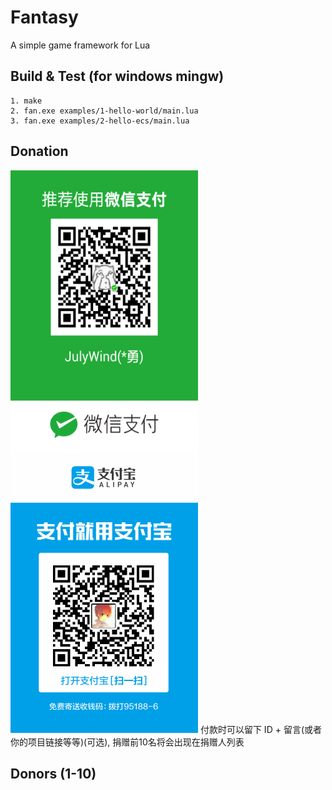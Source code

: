 # Fantasy
A simple game framework for Lua


## Build & Test (for windows mingw)
```
1. make
2. fan.exe examples/1-hello-world/main.lua
3. fan.exe examples/2-hello-ecs/main.lua
```

## Donation
<img src="https://raw.githubusercontent.com/HYbutterfly/Fantasy-scorpio-donation/master/wechatpay.png" align="left" height="450" width="300">
<img src="https://raw.githubusercontent.com/HYbutterfly/Fantasy-scorpio-donation/master/alipay.jpg" height="450" width="300">
<label>付款时可以留下 ID + 留言(或者你的项目链接等等)(可选), 捐赠前10名将会出现在捐赠人列表</label>
<br>

## Donors (1-10)
```

```